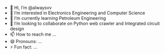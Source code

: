 - 👋 Hi, I’m @alwaysvv
- 👀 I’m interested in Electronics Engineering and Computer Science
- 🌱 I’m currently learning Petroleum Engineering
- 💞️ I’m looking to collaborate on Python web crawler and Integrated circuit design
- 📫 How to reach me ...
- 😄 Pronouns: ...
- ⚡ Fun fact: ...

<!---
alwaysvv/alwaysvv is a ✨ special ✨ repository because its `README.md` (this file) appears on your GitHub profile.
You can click the Preview link to take a look at your changes.
--->
